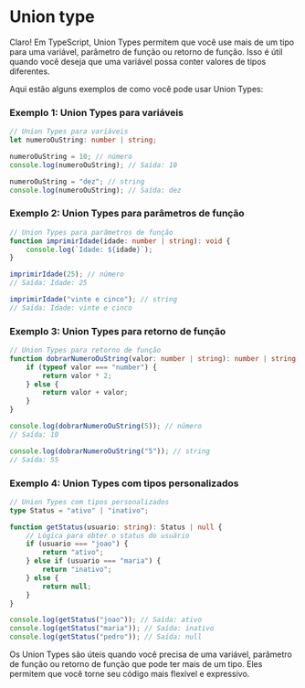 # Union type

Claro! Em TypeScript, Union Types permitem que você use mais de um tipo para uma variável, parâmetro de função ou retorno de função. Isso é útil quando você deseja que uma variável possa conter valores de tipos diferentes.

Aqui estão alguns exemplos de como você pode usar Union Types:

### Exemplo 1: Union Types para variáveis

```typescript
// Union Types para variáveis
let numeroOuString: number | string;

numeroOuString = 10; // número
console.log(numeroOuString); // Saída: 10

numeroOuString = "dez"; // string
console.log(numeroOuString); // Saída: dez
```

### Exemplo 2: Union Types para parâmetros de função

```typescript
// Union Types para parâmetros de função
function imprimirIdade(idade: number | string): void {
    console.log(`Idade: ${idade}`);
}

imprimirIdade(25); // número
// Saída: Idade: 25

imprimirIdade("vinte e cinco"); // string
// Saída: Idade: vinte e cinco
```

### Exemplo 3: Union Types para retorno de função

```typescript
// Union Types para retorno de função
function dobrarNumeroOuString(valor: number | string): number | string {
    if (typeof valor === "number") {
        return valor * 2;
    } else {
        return valor + valor;
    }
}

console.log(dobrarNumeroOuString(5)); // número
// Saída: 10

console.log(dobrarNumeroOuString("5")); // string
// Saída: 55
```

### Exemplo 4: Union Types com tipos personalizados

```typescript
// Union Types com tipos personalizados
type Status = "ativo" | "inativo";

function getStatus(usuario: string): Status | null {
    // Lógica para obter o status do usuário
    if (usuario === "joao") {
        return "ativo";
    } else if (usuario === "maria") {
        return "inativo";
    } else {
        return null;
    }
}

console.log(getStatus("joao")); // Saída: ativo
console.log(getStatus("maria")); // Saída: inativo
console.log(getStatus("pedro")); // Saída: null
```

Os Union Types são úteis quando você precisa de uma variável, parâmetro de função ou retorno de função que pode ter mais de um tipo. Eles permitem que você torne seu código mais flexível e expressivo.